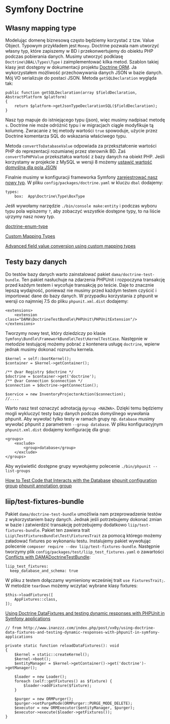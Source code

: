 # Symfony Doctrine

## Własny mapping type

Modelując domenę biznesową często będziemy korzystać z tzw. Value Object. Typowym przykładem jest `Money`. Doctrine pozwala nam utworzyć własny typ, które zapiszemy w BD i przekonwertujemy do obiektu PHP podczas pobierania danych. Musimy utworzyć podklasę `Doctrine\DBAL\Types\Type` i zaimplementować kilka metod.
Szablon takiej klasy jest dostępny w dokumentacji projektu [Doctrine ORM](https://www.doctrine-project.org/projects/doctrine-orm/en/2.7/cookbook/custom-mapping-types.html). Ja wykorzystałem możliwość przechowywania danych JSON w bazie danych. Mój VO serializuje do postaci JSON. Metoda `getSQLDeclaration` wygląda tak:
```
public function getSQLDeclaration(array $fieldDeclaration, AbstractPlatform $platform)
{
    return $platform->getJsonTypeDeclarationSQL($fieldDeclaration);
}
```
Nasz typ mapuje do istniejącego typu (json), więc musimy nadpisać metodę `s`. Doctrine nie może odróżnić typu i w migracjach ciągle modyfikuje tą kolumnę. Zwracanie z tej metody wartości `true` spowoduje, użycie przez Doctrine komentarza SQL do wskazania właściwego typu.

Metoda `convertToDatabaseValue` odpowiada za przekształcenie wartości PHP do reprezentacji rozumianej przez sterownik BD. Zaś `convertToPHPValue` przekształca wartość z bazy danych na obiekt PHP. Jeśli korzystamy w projekcie z MySQL w wersji 8 możemy [ustawić wartość domyślną dla pola JSON](https://dbfiddle.uk/?rdbms=mysql_8.0&fiddle=57a9cb839d838075eced99d68f0a832a)

Finalnie musimy w konfiguracji frameworka Symfony [zarejestrować nasz nowy typ](https://symfony.com/doc/current/doctrine/dbal.html). W pliku `config/packages/doctrine.yaml` w kluczu `dbal` dodajemy:
```
types:
    box:  App\Doctrine\Type\BoxType
```

Jeśłi wywołamy narzędzie `./bin/console make:entity` i podczas wyboru typu pola wpiszemy `?`, aby zobaczyć wszystkie dostępne typy, to na liście ujrzymy nasz nowy typ.

[doctrine-enum-type](https://github.com/acelaya/doctrine-enum-type)

[Custom Mapping Types](https://www.doctrine-project.org/projects/doctrine-dbal/en/latest/reference/types.html#custom-mapping-types)

[Advanced field value conversion using custom mapping types](https://www.doctrine-project.org/projects/doctrine-orm/en/2.7/cookbook/advanced-field-value-conversion-using-custom-mapping-types.html#advanced-field-value-conversion-using-custom-mapping-types)

## Testy bazy danych

Do testów bazy danych warto zainstalować pakiet `dama/doctrine-test-bundle`. Ten pakiet nasłuchuje na zdarzenia PHPUnit i rozpoczyna transakcję przed każdym testem i wycofuje transakcję po teście. Daje to znacznie lepszą wydajność, ponieważ nie musimy przed każdym testem czyścić i importować dane do bazy danych. W przypadku korzystania z phpunit w wersji co najmniej 7.5 do pliku `phpunit.xml.dist` dodajemy:
```
<extensions>
    <extension class="DAMA\DoctrineTestBundle\PHPUnit\PHPUnitExtension"/>
</extensions>
```

Tworzymy nowy test, który dziedziczy po klasie `Symfony\Bundle\FrameworkBundle\Test\KernelTestCase`. Następnie w metodzie testującej możemy pobrać z kontenera usługę `doctrine`, wpierw jednak musimy dokonać rozruchu kernela.

```
$kernel = self::bootKernel();
$container = $kernel->getContainer();

/** @var Registry $doctrine */
$doctrine = $container->get('doctrine');
/** @var Connection $connection */
$connection = $doctrine->getConnection();

$service = new InventoryProjectorAction($connection);
//....
```
Warto nasz test oznaczyć adnotacją `@group <NAZWA>`. Dzięki temu będziemy mogli wykluczyć testy bazy danych podczas domyślnego wywołania phpunit. Aby wywołać tylko testy w ramach grupy np. `database` musimy wywołać phpunit z parametrem `--group database`. W pliku konfiguracyjnym `phpunit.xml.dist` dodajemy konfigurację dla grup:

```
<groups>
    <exclude>
        <group>database</group>
    </exclude>
</groups>
```

Aby wyświetlić dostępne grupy wywołujemy polecenie `./bin/phpunit --list-groups`

[How to Test Code that Interacts with the Database](https://symfony.com/doc/4.4/testing/database.html)
[phpunit  configuration group](https://phpunit.readthedocs.io/en/9.3/configuration.html#the-groups-element)
[phpunit annotation group](https://phpunit.readthedocs.io/en/9.3/annotations.html#appendixes-annotations-group)

## liip/test-fixtures-bundle

Pakiet `dama/doctrine-test-bundle` umożliwia nam przeprowadzenie testów z wykorzystaniem bazy danych. Jednak jeśli potrzebujemy dokonać zmian w bazie i zatwierdzić transakcję potrzebujemy dodatkowo `liip/test-fixtures-bundle`. Pakiet ten zawiera trait `Liip\TestFixturesBundle\Test\FixturesTrait` za pomocą którego możemy załadować fixtures po wykonaniu testu. Instalujemy pakiet wywołując polecenie `composer require --dev liip/test-fixtures-bundle`. Następnie tworzymy plik `config/packages/test/liip_test_fixtures.yaml` o zawartości [Conflicts with DAMADoctrineTestBundle](https://github.com/liip/LiipTestFixturesBundle/blob/master/doc/caveats.md#damadoctrinetestbundle):

```
liip_test_fixtures:
  keep_database_and_schema: true
```

W pliku z testem dołączamy wymieniony wcześniej trait `use FixturesTrait;`. W metodzie `tearDown` możemy wczytać wybrane klasy fixtures:

```
$this->loadFixtures([
    AppFixtures::class,
]);
```

[Using Doctrine DataFixtures and testing dynamic responses with PHPUnit in Symfony applications](http://www.inanzzz.com/index.php/post/vx0y/using-doctrine-data-fixtures-and-testing-dynamic-responses-with-phpunit-in-symfony-applications)

```
// from http://www.inanzzz.com/index.php/post/vx0y/using-doctrine-data-fixtures-and-testing-dynamic-responses-with-phpunit-in-symfony-applications

private static function reloadDataFixtures(): void
{
    $kernel = static::createKernel();
    $kernel->boot();
    $entityManager = $kernel->getContainer()->get('doctrine')->getManager();

    $loader = new Loader();
    foreach (self::getFixtures() as $fixture) {
        $loader->addFixture($fixture);
    }

    $purger = new ORMPurger();
    $purger->setPurgeMode(ORMPurger::PURGE_MODE_DELETE);
    $executor = new ORMExecutor($entityManager, $purger);
    $executor->execute($loader->getFixtures());
}
```
